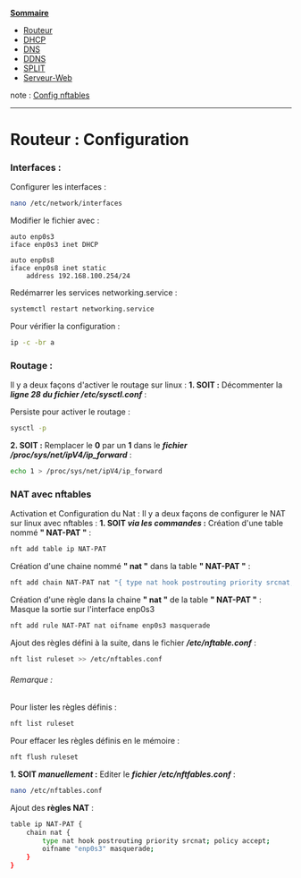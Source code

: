**[Sommaire](https://github.com/Saithiyan/tssr)**
- [Routeur](https://github.com/Saithiyan/tssr/blob/main/servicefiles/routeur.md)
- [DHCP](https://github.com/Saithiyan/tssr/blob/main/servicefiles/dhcp.md)
- [DNS](https://github.com/Saithiyan/tssr/blob/main/servicefiles/dns.md)
- [DDNS](https://github.com/Saithiyan/tssr/blob/main/servicefiles/ddns.md)
- [SPLIT](https://github.com/Saithiyan/tssr/blob/main/servicefiles/split.md)
- [Serveur-Web](https://github.com/Saithiyan/tssr/blob/main/servicefiles/serveur-web.md)

note : [Config nftables](https://github.com/Saithiyan/tssr/blob/main/servicefiles/note-nftables.md)

---
# Routeur : Configuration

### Interfaces :

Configurer les interfaces :
```sh
nano /etc/network/interfaces
```
Modifier le fichier avec :
```
auto enp0s3
iface enp0s3 inet DHCP

auto enp0s8
iface enp0s8 inet static
	address 192.168.100.254/24
```
Redémarrer les services networking.service :
```sh
systemctl restart networking.service
```
Pour vérifier la configuration :
```sh
ip -c -br a
```

### Routage :

Il y a deux façons d'activer le routage sur linux :
**1. SOIT :**
Décommenter la ***ligne 28 du fichier /etc/sysctl.conf*** :

Persiste pour activer le routage :
```sh
sysctl -p
```

**2. SOIT :**
Remplacer le **0** par un **1** dans le ***fichier /proc/sys/net/ipV4/ip_forward*** :
```sh
echo 1 > /proc/sys/net/ipV4/ip_forward
```


### NAT avec nftables

Activation et Configuration du Nat :
Il y a deux façons de configurer le NAT sur linux avec nftables :
**1. SOIT _via les commandes_ :**
Création d'une table nommé **" NAT-PAT "** :
```sh
nft add table ip NAT-PAT
```
Création d'une chaine nommé **" nat "** dans la table **" NAT-PAT "** :
```sh
nft add chain NAT-PAT nat "{ type nat hook postrouting priority srcnat;}"
```
Création d'une règle dans la chaine **" nat "** de la table **" NAT-PAT "** :
Masque la sortie sur l'interface enp0s3
```sh
nft add rule NAT-PAT nat oifname enp0s3 masquerade
```
Ajout des règles défini à la suite, dans le fichier ***/etc/nftable.conf*** :
```sh
nft list ruleset >> /etc/nftables.conf
```

###### Remarque : 
Pour lister les règles définis :
```sh
nft list ruleset
```
Pour effacer les règles définis en le mémoire :
```sh
nft flush ruleset
```

**1. SOIT _manuellement_ :**
Editer le ***fichier /etc/nftfables.conf*** :
```sh
nano /etc/nftables.conf
```
Ajout des **règles NAT** :
```sh
table ip NAT-PAT {
	chain nat {
		type nat hook postrouting priority srcnat; policy accept;
		oifname "enp0s3" masquerade;
	}
}
```
